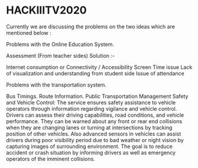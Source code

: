 # HACKIIITV2020


Currently we are discussing the problems on the two ideas which are mentioned below :

  Problems with the Online Education System.

Assessment (From teacher sides)
Solution :-


Internet consumption or Connectivity / Accessibility
Screen Time issue
Lack of visualization and understanding from student side 
Issue of attendance



Problems with the transportation system.

Bus Timings.
Route Information.
Public Transportation Management
Safety and Vehicle Control: The service ensures safety assistance to vehicle operators through information regarding vigilance and vehicle control. Drivers can assess their driving capabilities, road conditions, and vehicle performance. They can be warned about any front or rear end collisions when they are changing lanes or turning at intersections by tracking position of other vehicles. Also advanced sensors in vehicles can assist drivers during poor visibility period due to bad weather or night vision by capturing images of surrounding environment. The goal is to reduce accident or crash situation by informing drivers as well as emergency operators of the imminent collisions.





